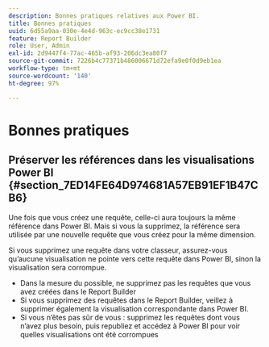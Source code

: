 ```yaml
---
description: Bonnes pratiques relatives aux Power BI.
title: Bonnes pratiques
uuid: 6d55a9aa-030e-4e4d-963c-ec9cc38e1731
feature: Report Builder
role: User, Admin
exl-id: 2d9447f4-77ac-465b-af93-206dc3ea80f7
source-git-commit: 7226b4c77371b486006671d72efa9e0f0d9eb1ea
workflow-type: tm+mt
source-wordcount: '140'
ht-degree: 97%

---
```


# Bonnes pratiques

## Préserver les références dans les visualisations Power BI {#section_7ED14FE64D974681A57EB91EF1B47CB6}

Une fois que vous créez une requête, celle-ci aura toujours la même référence dans Power BI. Mais si vous la supprimez, la référence sera utilisée par une nouvelle requête que vous créez pour la même dimension.

Si vous supprimez une requête dans votre classeur, assurez-vous qu’aucune visualisation ne pointe vers cette requête dans Power BI, sinon la visualisation sera corrompue.

* Dans la mesure du possible, ne supprimez pas les requêtes que vous avez créées dans le Report Builder
* Si vous supprimez des requêtes dans le Report Builder, veillez à supprimer également la visualisation correspondante dans Power BI.
* Si vous n’êtes pas sûr de vous : supprimez les requêtes dont vous n’avez plus besoin, puis republiez et accédez à Power BI pour voir quelles visualisations ont été corrompues
